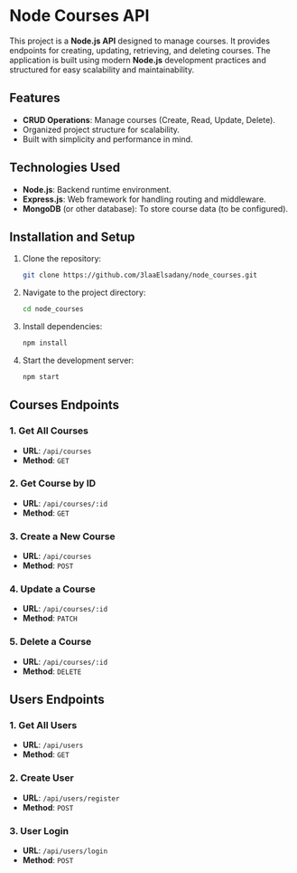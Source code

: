 
# Node Courses API

This project is a **Node.js API** designed to manage courses. It provides endpoints for creating, updating, retrieving, and deleting courses. The application is built using modern **Node.js** development practices and structured for easy scalability and maintainability.

## Features
- **CRUD Operations**: Manage courses (Create, Read, Update, Delete).
- Organized project structure for scalability.
- Built with simplicity and performance in mind.

## Technologies Used
- **Node.js**: Backend runtime environment.
- **Express.js**: Web framework for handling routing and middleware.
- **MongoDB** (or other database): To store course data (to be configured).

## Installation and Setup
1. Clone the repository:
   ```bash
   git clone https://github.com/3laaElsadany/node_courses.git
   ```
2. Navigate to the project directory:
   ```bash
   cd node_courses
   ```
3. Install dependencies:
   ```bash
   npm install
   ```
4. Start the development server:
   ```bash
   npm start
   ```

## Courses Endpoints

### 1. Get All Courses
- **URL**: `/api/courses`
- **Method**: `GET`

### 2. Get Course by ID
- **URL**: `/api/courses/:id`
- **Method**: `GET`

### 3. Create a New Course
- **URL**: `/api/courses`
- **Method**: `POST`

### 4. Update a Course
- **URL**: `/api/courses/:id`
- **Method**: `PATCH`

### 5. Delete a Course
- **URL**: `/api/courses/:id`
- **Method**: `DELETE`

## Users Endpoints

### 1. Get All Users
- **URL**: `/api/users`
- **Method**: `GET`

### 2. Create User
- **URL**: `/api/users/register`
- **Method**: `POST`

### 3. User Login
- **URL**: `/api/users/login`
- **Method**: `POST`
